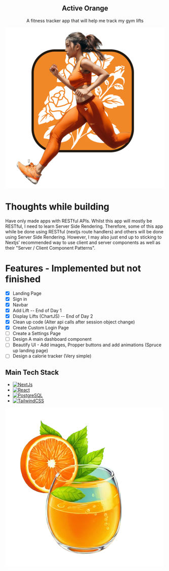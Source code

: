 <div align='center'>
  <h2>Active Orange</h2>
  <p>A fitness tracker app that will help me track my gym lifts</p>
</div>

![AboutImage](public/HeroImage.png)
# Thoughts while building
Have only made apps with RESTful APIs. Whilst this app will mostly be RESTful, I need to learn Server Side Rendering. Therefore, some of this app while be done using RESTful (nextjs  route handlers) and others will be done using Server Side Rendering. However, I may also just end up to sticking to Nextjs' recommended way to use client and server components as well as their "Server / Client Component Patterns".
# Features - Implemented but not finished
- [x] Landing Page
- [x] Sign in
- [x] Navbar
- [x] Add Lift -- End of Day 1
- [x] Display Lifts (ChartJS) -- End of Day 2
- [x] Clean up code (Alter api calls after session object change)
- [x] Create Custom Login Page
- [ ] Create a Settings Page
- [ ] Design A main dashboard component
- [ ] Beautify UI - Add images, Propper buttons and add animations (Spruce up landing page)
- [ ] Design a calorie tracker (Very simple)

## Main Tech Stack
* [![NextJs](https://img.shields.io/badge/next.js-000000?style=for-the-badge&logo=nextdotjs&logoColor=white)](https://nextjs.org/)
* [![React](https://img.shields.io/badge/React-20232A?style=for-the-badge&logo=react&logoColor=61DAFB)](https://reactjs.org/)
* [![PostgreSQL](https://img.shields.io/badge/postgresql-4169e1?style=for-the-badge&logo=postgresql&logoColor=white)](https://www.postgresql.org/)
* [![TailwindCSS](https://img.shields.io/badge/tailwindcss-%2338B2AC.svg?style=for-the-badge&logo=tailwind-css&logoColor=white)](https://tailwindcss.com/)

![OrangeJuice](public/icon.png)
